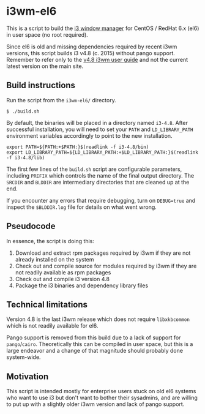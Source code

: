 # i3wm-el6

This is a script to build the [i3 window manager](https://i3wm.org) for CentOS / RedHat 6.x (el6) in user space (no root required).

Since el6 is old and missing dependencies required by recent i3wm versions, this script builds i3 v4.8 (c. 2015) without pango support. Remember to refer only to the [v4.8 i3wm user guide](https://i3wm.org/docs/4.8/userguide.html) and not the current latest version on the main site.

## Build instructions

Run the script from the `i3wm-el6/` directory.

    $ ./build.sh

By default, the binaries will be placed in a directory named `i3-4.8`. After successful installation, you will need to set your `PATH` and `LD_LIBRARY_PATH` environment variables accordingly to point to the new installation.

    export PATH=${PATH:+$PATH:}$(readlink -f i3-4.8/bin)
    export LD_LIBRARY_PATH=${LD_LIBRARY_PATH:+$LD_LIBRARY_PATH:}$(readlink -f i3-4.8/lib)

The first few lines of the `build.sh` script are configurable parameters, including `PREFIX` which controls the name of the final output directory. The `SRCDIR` and `BLDDIR` are intermediary directories that are cleaned up at the end.

If you encounter any errors that require debugging, turn on `DEBUG=true` and inspect the `$BLDDIR.log` file for details on what went wrong.

## Pseudocode

In essence, the script is doing this:

1. Download and extract rpm packages required by i3wm if they are not already installed on the system
2. Check out and compile source for modules required by i3wm if they are not readily available as rpm packages
3. Check out and compile i3 version 4.8
4. Package the i3 binaries and dependency library files

## Technical limitations

Version 4.8 is the last i3wm release which does not require `libxkbcommon` which is not readily available for el6.

Pango support is removed from this build due to a lack of support for `pango`/`cairo`. Theoretically this can be compiled in user space, but this is a large endeavor and a change of that magnitude should probably done system-wide.

## Motivation

This script is intended mostly for enterprise users stuck on old el6 systems who want to use i3 but don't want to bother their sysadmins, and are willing to put up with a slightly older i3wm version and lack of pango support.
